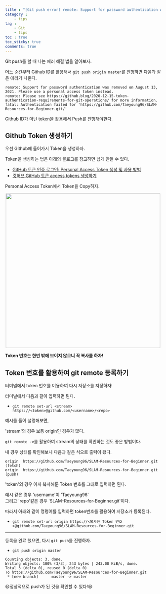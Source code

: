```yaml
---
title : "[Git push error] remote: Support for password authentication was removed on August 13, 2021. Please use a personal access token instead."
category :
    - tips
tag :
    - Git
    - tips
toc : true
toc_sticky: true
comments: true
---  
```


Git push를 할 때 나는 에러 해결 법을 알아보자.  

어느 순간부터 Github ID를 활용해서 `git push origin master`를 진행하면 다음과 같은 에러가 나온다.  

```
remote: Support for password authentication was removed on August 13, 2021. Please use a personal access token instead.
remote: Please see https://github.blog/2020-12-15-token-authentication-requirements-for-git-operations/ for more information.
fatal: Authentication failed for 'https://github.com/Taeyoung96/SLAM-Resources-for-Beginner.git/'
```

Github ID가 아닌 token을 활용해서 Push를 진행해야한다.  

## Github Token 생성하기  

우선 Github에 들어가서 Token을 생성하자.  

Token을 생성하는 법은 아래의 블로그를 참고하면 쉽게 만들 수 있다.  

- [GitHub 토큰 인증 로그인: Personal Access Token 생성 및 사용 방법](https://curryyou.tistory.com/344)  
- [깃허브 GitHub 토큰 access tokens 생성하기](https://devmg.tistory.com/166)  

Personal Access Token에서 Token을 Copy하자.  


<p align="center"><img src="https://user-images.githubusercontent.com/41863759/135227288-bb97c0b8-29d2-4609-a4c6-3bb5d3fcc8e8.png" width = "500" ></p>

**Token 번호는 한번 밖에 보이지 않으니 꼭 복사를 하자!**  

## Token 번호를 활용하여 git remote 등록하기

터미널에서 token 번호를 이용하여 다시 저장소를 지정하자!  

터미널에서 다음과 같이 입력하면 된다.  
- `git remote set-url <stream> https://<token>@github.com/<username>/<repo>`  

예시를 들어 설명해보면,  

'stream'의 경우 보통 origin인 경우가 많다.  

`git remote -v`를 활용하여 stream의 상태를 확인하는 것도 좋은 방법이다.  

내 경우 상태를 확인해보니 다음과 같은 식으로 출력이 됐다.  

```
origin	https://github.com/Taeyoung96/SLAM-Resources-for-Beginner.git (fetch)
origin	https://github.com/Taeyoung96/SLAM-Resources-for-Beginner.git (push)
```

'token'의 경우 아까 복사해둔 Token 번호를 그대로 입력하면 된다.  

예시 같은 경우 'username'이 'Taeyoung96'  
그리고 'repo'같은 경우 'SLAM-Resources-for-Beginner.git'이다.  

따라서 아래와 같이 명령어를 입력하면 token번호를 활용하여 저장소가 등록된다.  

- `git remote set-url origin https://<복사한 Token 번호>@github.com/Taeyoung96/SLAM-Resources-for-Beginner.git`  

---

등록을 완료 했으면, 다시 `git push`를 진행하자.  

- `git push origin master`  

```
Counting objects: 3, done.
Writing objects: 100% (3/3), 243 bytes | 243.00 KiB/s, done.
Total 3 (delta 0), reused 0 (delta 0)
To https://github.com/Taeyoung96/SLAM-Resources-for-Beginner.git
 * [new branch]      master -> master
```  

😆정상적으로 push가 된 것을 확인할 수 있다!😆  
